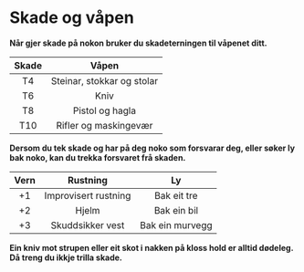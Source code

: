 # Skade og våpen

__Når gjer skade på nokon bruker du skadeterningen til våpenet ditt.__

| Skade | Våpen |
| :-------------: |:-------------:|
|T4  |  Steinar, stokkar og stolar|
T6  |  Kniv|
T8  |  Pistol og hagla|
T10  |  Rifler og maskingevær|


__Dersom du tek skade og har på deg noko som forsvarar deg, eller søker ly bak noko, kan du trekka forsvaret frå skaden.__

| Vern | Rustning | Ly |
| :-------------: |:-------------:|:-------------:|
|+1 |  Improvisert rustning| Bak eit tre |
|+2 |  Hjelm| Bak ein bil |
+3 |  Skuddsikker vest| Bak ein murvegg |


__Ein kniv mot strupen eller eit skot i nakken på kloss hold er alltid dødeleg. Då treng du ikkje trilla skade.__
